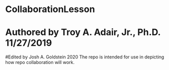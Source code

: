 # CollaborationLesson
# Authored by Troy A. Adair, Jr., Ph.D. 11/27/2019
#Edited by Josh A. Goldstein 2020
The repo is intended for use in depicting how repo collaboration will work.
